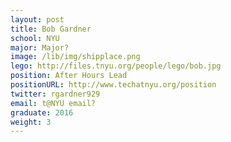 ```yaml
---
layout: post
title: Bob Gardner
school: NYU
major: Major?
image: /lib/img/shipplace.png
lego: http://files.tnyu.org/people/lego/bob.jpg
position: After Hours Lead
positionURL: http://www.techatnyu.org/position
twitter: rgardner929
email: t@NYU email?
graduate: 2016
weight: 3
---
```


